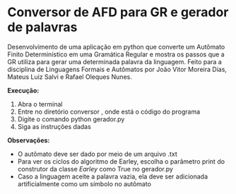 # Conversor de AFD para GR e gerador de palavras

Desenvolvimento de uma aplicação em python que converte um Autômato Finito Determinístico em uma Gramática Regular e mostra os passos que a GR utiliza
para gerar uma determinada palavra da linguagem. Feito para a disciplina de Linguagens Formais e Autômatos
por João Vitor Moreira Dias, Mateus Luiz Salvi e Rafael Oleques Nunes.

**Execução:**
1. Abra o terminal
2. Entre no diretório conversor , onde está o código do programa
3. Digite o comando python gerador.py
4. Siga as instruções dadas

**Observações:**
- O autômato deve ser dado por meio de um arquivo .txt
- Para ver os ciclos do algoritmo de Earley, escolha o parâmetro print do construtor da classe _Earley_ como True no gerador.py
- Caso a linguagem aceite a palavra vazia, ela deve ser adicionada artificialmente como um símbolo no autômato
